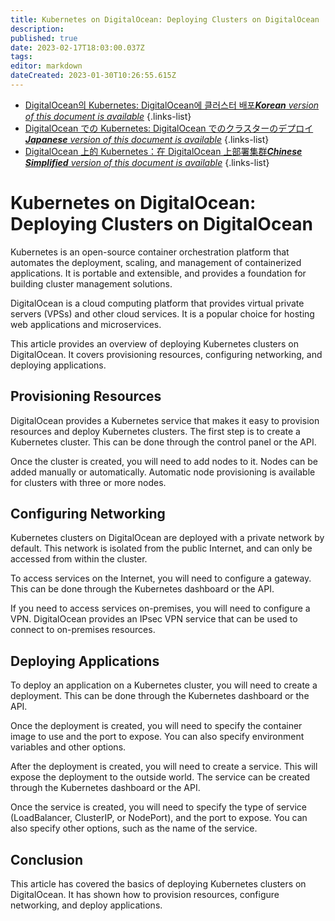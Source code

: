 ```yaml
---
title: Kubernetes on DigitalOcean: Deploying Clusters on DigitalOcean
description: 
published: true
date: 2023-02-17T18:03:00.037Z
tags: 
editor: markdown
dateCreated: 2023-01-30T10:26:55.615Z
---
```


- [DigitalOcean의 Kubernetes: DigitalOcean에 클러스터 배포***Korean** version of this document is available*](/ko/Knowledge-base/Kubernetes/kubernetes-on-digitalocean-deploying-clusters-on-digitalocean)
{.links-list}
- [DigitalOcean での Kubernetes: DigitalOcean でのクラスターのデプロイ***Japanese** version of this document is available*](/ja/Knowledge-base/Kubernetes/kubernetes-on-digitalocean-deploying-clusters-on-digitalocean)
{.links-list}
- [DigitalOcean 上的 Kubernetes：在 DigitalOcean 上部署集群***Chinese Simplified** version of this document is available*](/zh/Knowledge-base/Kubernetes/kubernetes-on-digitalocean-deploying-clusters-on-digitalocean)
{.links-list}


# Kubernetes on DigitalOcean: Deploying Clusters on DigitalOcean

Kubernetes is an open-source container orchestration platform that automates the deployment, scaling, and management of containerized applications. It is portable and extensible, and provides a foundation for building cluster management solutions.

DigitalOcean is a cloud computing platform that provides virtual private servers (VPSs) and other cloud services. It is a popular choice for hosting web applications and microservices.

This article provides an overview of deploying Kubernetes clusters on DigitalOcean. It covers provisioning resources, configuring networking, and deploying applications.

## Provisioning Resources

DigitalOcean provides a Kubernetes service that makes it easy to provision resources and deploy Kubernetes clusters. The first step is to create a Kubernetes cluster. This can be done through the control panel or the API.

Once the cluster is created, you will need to add nodes to it. Nodes can be added manually or automatically. Automatic node provisioning is available for clusters with three or more nodes.

## Configuring Networking

Kubernetes clusters on DigitalOcean are deployed with a private network by default. This network is isolated from the public Internet, and can only be accessed from within the cluster.

To access services on the Internet, you will need to configure a gateway. This can be done through the Kubernetes dashboard or the API.

If you need to access services on-premises, you will need to configure a VPN. DigitalOcean provides an IPsec VPN service that can be used to connect to on-premises resources.

## Deploying Applications

To deploy an application on a Kubernetes cluster, you will need to create a deployment. This can be done through the Kubernetes dashboard or the API.

Once the deployment is created, you will need to specify the container image to use and the port to expose. You can also specify environment variables and other options.

After the deployment is created, you will need to create a service. This will expose the deployment to the outside world. The service can be created through the Kubernetes dashboard or the API.

Once the service is created, you will need to specify the type of service (LoadBalancer, ClusterIP, or NodePort), and the port to expose. You can also specify other options, such as the name of the service.

## Conclusion

This article has covered the basics of deploying Kubernetes clusters on DigitalOcean. It has shown how to provision resources, configure networking, and deploy applications.
